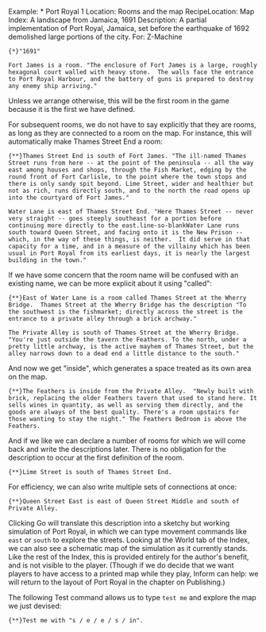 Example: * Port Royal 1
Location: Rooms and the map
RecipeLocation: Map
Index: A landscape from Jamaica, 1691
Description: A partial implementation of Port Royal, Jamaica, set before the earthquake of 1692 demolished large portions of the city.
For: Z-Machine

  

``` inform7
{*}"1691"

Fort James is a room. "The enclosure of Fort James is a large, roughly hexagonal court walled with heavy stone.  The walls face the entrance to Port Royal Harbour, and the battery of guns is prepared to destroy any enemy ship arriving."
```

  
Unless we arrange otherwise, this will be the first room in the game because it is the first we have defined.

  
For subsequent rooms, we do not have to say explicitly that they are rooms, as long as they are connected to a room on the map. For instance, this will automatically make Thames Street End a room:

  

``` inform7
{**}Thames Street End is south of Fort James. "The ill-named Thames Street runs from here -- at the point of the peninsula -- all the way east among houses and shops, through the Fish Market, edging by the round front of Fort Carlisle, to the point where the town stops and there is only sandy spit beyond. Lime Street, wider and healthier but not as rich, runs directly south, and to the north the road opens up into the courtyard of Fort James."

Water Lane is east of Thames Street End. "Here Thames Street -- never very straight -- goes steeply southeast for a portion before continuing more directly to the east.line-so-blankWater Lane runs south toward Queen Street, and facing onto it is the New Prison -- which, in the way of these things, is neither.  It did serve in that capacity for a time, and in a measure of the villainy which has been usual in Port Royal from its earliest days, it is nearly the largest building in the town."
```

  
If we have some concern that the room name will be confused with an existing name, we can be more explicit about it using "called":

  

``` inform7
{**}East of Water Lane is a room called Thames Street at the Wherry Bridge.  Thames Street at the Wherry Bridge has the description "To the southwest is the fishmarket; directly across the street is the entrance to a private alley through a brick archway."

The Private Alley is south of Thames Street at the Wherry Bridge. "You're just outside the tavern the Feathers. To the north, under a pretty little archway, is the active mayhem of Thames Street, but the alley narrows down to a dead end a little distance to the south."
```

  
And now we get "inside", which generates a space treated as its own area on the map.

  

``` inform7
{**}The Feathers is inside from the Private Alley.  "Newly built with brick, replacing the older Feathers tavern that used to stand here. It sells wines in quantity, as well as serving them directly, and the goods are always of the best quality. There's a room upstairs for those wanting to stay the night." The Feathers Bedroom is above the Feathers.
```

  
And if we like we can declare a number of rooms for which we will come back and write the descriptions later. There is no obligation for the description to occur at the first definition of the room.

  

``` inform7
{**}Lime Street is south of Thames Street End.
```

  
For efficiency, we can also write multiple sets of connections at once:

  

``` inform7
{**}Queen Street East is east of Queen Street Middle and south of Private Alley.
```

  
Clicking Go will translate this description into a sketchy but working simulation of Port Royal, in which we can type movement commands like ``east`` or ``south`` to explore the streets. Looking at the World tab of the Index, we can also see a schematic map of the simulation as it currently stands. Like the rest of the Index, this is provided entirely for the author's benefit, and is not visible to the player. (Though if we do decide that we want players to have access to a printed map while they play, Inform can help: we will return to the layout of Port Royal in the chapter on Publishing.)

  
The following Test command allows us to type ``test me`` and explore the map we just devised:

  

``` inform7
{**}Test me with "s / e / e / s / in".
```


